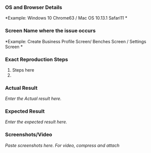 ### OS and Browser Details ###
*Example: Windows 10 Chrome63 / Mac OS 10.13.1 Safari11 *

### Screen Name where the issue occurs ###
*Example: Create Business Profile Screen/ Benches Screen / Settings Screen *

### Exact Reproduction Steps ###
1. Steps here
2. 

### Actual  Result ###
*Enter the Actual result here.*

### Expected Result ###
*Enter the expected result here.*

### Screenshots/Video ###
*Paste screenshots here. For video, compress and attach*
